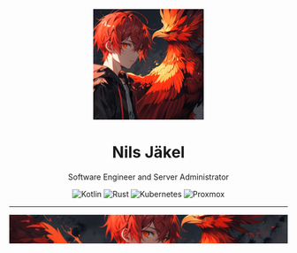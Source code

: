 <div align="center">
  <img src="assets/profile.png" alt="Redtronics logo" width="200" height="200">
</div>

<h1 align="center">Nils Jäkel</h1>
<p align="center">Software Engineer and Server Administrator</p>

<p align="center">
    <img src="https://img.shields.io/badge/Kotlin-Redtronics?style=for-the-badge&logo=kotlin&labelColor=white&color=purple" alt="Kotlin">
    <img src="https://img.shields.io/badge/Rust-Redtronics?style=for-the-badge&logo=rust&labelColor=black&color=brown" alt="Rust">
    <img src="https://img.shields.io/badge/Kubernetes-Redtronics?style=for-the-badge&logo=kubernetes&labelColor=white&color=blue" alt="Kubernetes">
    <img src="https://img.shields.io/badge/Proxmox-Redtronics?style=for-the-badge&logo=proxmox&labelColor=black&color=orange" alt="Proxmox">
</p>

<hr>

<div align="center">
  <img src="assets/banner.png" alt="Redtronics Logo Banner">
</div>
